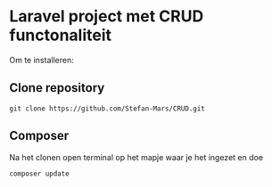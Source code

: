 <h1> Laravel project met CRUD functonaliteit </h1>

Om te installeren:
<h2>Clone repository</h2> 
 
    git clone https://github.com/Stefan-Mars/CRUD.git
<h2>Composer</h2> 
<p>Na het clonen open terminal op het mapje waar je het ingezet en doe</p>

    composer update